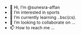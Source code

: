 - 👋 Hi, I’m @sunesra-affan
- 👀 I’m interested in sports
- 🌱 I’m currently learning ..bsc(cs).
- 💞️ I’m looking to collaborate on ...
- 📫 How to reach me ...

<!---
sunesra-affan/sunesra-affan is a ✨ special ✨ repository because its `README.md` (this file) appears on your GitHub profile.
You can click the Preview link to take a look at your changes.
--->
